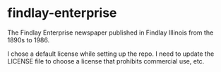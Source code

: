 # findlay-enterprise
The Findlay Enterprise newspaper published in Findlay Illinois from the 1890s to 1986.

I chose a default license while setting up the repo.  I need to update the
LICENSE file to choose a license that prohibits commercial
use, etc.  